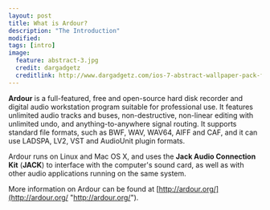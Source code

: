 ```yaml
---
layout: post
title: What is Ardour?
description: "The Introduction"
modified: 
tags: [intro]
image:
  feature: abstract-3.jpg
  credit: dargadgetz
  creditlink: http://www.dargadgetz.com/ios-7-abstract-wallpaper-pack-for-iphone-5-and-ipod-touch-retina/
---
```


**Ardour** is a full-featured, free and open-source hard disk recorder
and digital audio workstation program suitable for professional use. It
features unlimited audio tracks and buses, non-destructive, non-linear
editing with unlimited undo, and anything-to-anywhere signal routing. It
supports standard file formats, such as BWF, WAV, WAV64, AIFF and CAF,
and it can use LADSPA, LV2, VST and AudioUnit plugin formats.

Ardour runs on Linux and Mac OS X, and uses the **Jack Audio Connection
Kit** (**JACK**) to interface with the computer's sound card, as well as
with other audio applications running on the same system.

More information on Ardour can be found at
[http://ardour.org/](http://ardour.org/ "http://ardour.org/").


